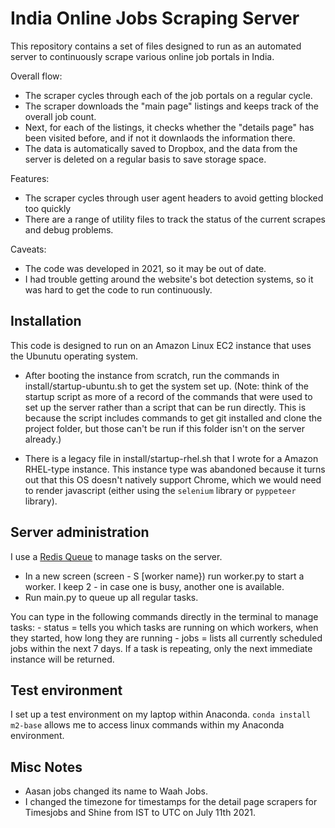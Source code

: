# India Online Jobs Scraping Server

This repository contains a set of files designed to run as an automated server to continuously scrape various online job portals in India.

Overall flow:
* The scraper cycles through each of the job portals on a regular cycle.
* The scraper downloads the "main page" listings and keeps track of the overall job count.
* Next, for each of the listings, it checks whether the "details page" has been visited before, and if not it downlaods the information there.
* The data is automatically saved to Dropbox, and the data from the server is deleted on a regular basis to save storage space.

Features:
* The scraper cycles through user agent headers to avoid getting blocked too quickly
* There are a range of utility files to track the status of the current scrapes and debug problems.

Caveats:
* The code was developed in 2021, so it may be out of date.
* I had trouble getting around the website's bot detection systems, so it was hard to get the code to run continuously.

## Installation

This code is designed to run on an Amazon Linux EC2 instance that uses the Ubunutu operating system. 

- After booting the instance from scratch, run the commands in install/startup-ubuntu.sh to get the system set up. (Note: think of the startup script as more of a record of the commands that were used to set up the server rather than a script that can be run directly. This is because the script includes commands to get git installed and clone the project folder, but those can't be run if this folder isn't on the server already.)

- There is a legacy file in install/startup-rhel.sh that I wrote for a Amazon RHEL-type instance. This instance type was abandoned because it turns out that this OS doesn't natively support Chrome, which we would need to render javascript (either using the `selenium` library or `pyppeteer` library).

## Server administration

I use a [Redis Queue](https://python-rq.org/) to manage tasks on the server.
 - In a new screen (screen - S \[worker name\}) run worker.py to start a worker. I keep 2 - in case one is busy, another one is available.
 - Run main.py to queue up all regular tasks.
 
You can type in the following commands directly in the terminal to manage tasks:
	- status = tells you which tasks are running on which workers, when they started, how long they are running
	- jobs = lists all currently scheduled jobs within the next 7 days. If a task is repeating, only the next immediate instance will be returned.

## Test environment
I set up a test environment on my laptop within Anaconda. `conda install m2-base` allows me to access linux commands within my Anaconda environment.

## Misc Notes
* Aasan jobs changed its name to Waah Jobs.
* I changed the timezone for timestamps for the detail page scrapers for Timesjobs and Shine from IST to UTC on July 11th 2021.
